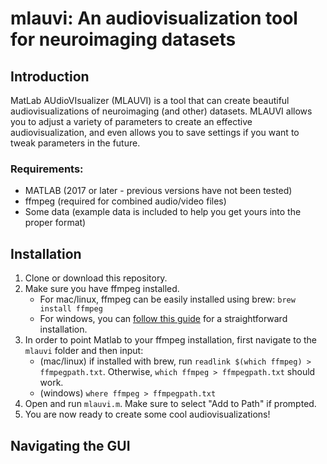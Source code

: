 # mlauvi: An audiovisualization tool for neuroimaging datasets

## Introduction

MatLab AUdioVIsualizer (MLAUVI) is a tool that can create beautiful audiovisualizations of neuroimaging (and other) datasets. MLAUVI allows you to adjust a variety of parameters to create an effective audiovisualization, and even allows you to save settings if you want to tweak parameters in the future.

### Requirements:
- MATLAB (2017 or later - previous versions have not been tested)
- ffmpeg (required for combined audio/video files)
- Some data (example data is included to help you get yours into the proper format)

## Installation

1. Clone or download this repository.
2. Make sure you have ffmpeg installed.
    - For mac/linux, ffmpeg can be easily installed using brew: `brew install ffmpeg`
    - For windows, you can [follow this guide](https://github.com/adaptlearning/adapt_authoring/wiki/Installing-FFmpeg) for a straightforward installation.
3. In order to point Matlab to your ffmpeg installation, first navigate to the `mlauvi` folder and then input:
    - (mac/linux) if installed with brew, run `readlink $(which ffmpeg) > ffmpegpath.txt`. Otherwise, `which ffmpeg > ffmpegpath.txt` should work.
    - (windows) `where ffmpeg > ffmpegpath.txt`
4. Open and run `mlauvi.m`. Make sure to select "Add to Path" if prompted.
5. You are now ready to create some cool audiovisualizations!

## Navigating the GUI
